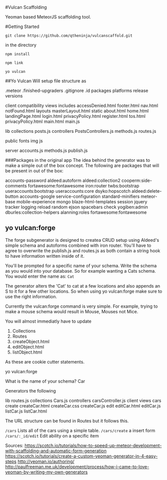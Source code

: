 #Vulcan Scaffolding

Yeoman based MeteorJS scaffolding tool. 

#Getting Started

`git clone https://github.com/qtheninja/vulcanscaffold.git`

in the directory

`npm install`

`npm link`

`yo vulcan`


##Yo Vulcan
Will setup file structure as

.meteor
	.finished-upgraders
	.gitignore
	.id
	packages
	platforms
	release
	versions

client
	compatibility
	views
		includes
			accessDenied.html
			footer.html
			nav.html
			notFound.html
		layouts
			masterLayout.html
		static
			about.html
			home.html
			landingPage.html
			login.html
			privacyPolicy.html
			register.html
			tos.html
			privacyPolicy.html
		main.html
		main.js

lib
	collections
		posts.js
	controllers
		PostsControllers.js
	methods.js
	routes.js

public
	fonts
	img
	js
	
server
	accounts.js
	methods.js
	publish.js


###Packages in the original app
The idea behind the generator was to make a simple out of the box concept. 
The following are packages that will be present in out of the box:

accounts-password
aldeed:autoform
aldeed:collection2
cooperm:side-comments
fortawesome:fontawesome
iron:router
twbs:bootstrap
useraccounts:bootstrap
useraccounts:core
dsyko:hopscotch
aldeed:delete-button
accounts-google
service-configuration
standard-minifiers
meteor-base
mobile-experience
mongo
blaze-html-templates
session
jquery
tracker
logging
reload
random
ejson
spacebars
check
yogiben:admin
dburles:collection-helpers
alanning:roles
fortawesome:fontawesome

## yo vulcan:forge
The forge subgenerator is designed to createa  CRUD setup using Aldeed's simple schema and autoforms combined with iron router. 
You'll have to agree to overwrite the publish.js and routes.js as both contain a string hook to have information written inside of it. 

You'll be prompted for a specific name of your schema. Write the schema as you would into your database. So for example wanting a Cats schema. 
You would enter the name as: `Cat`

The generator alters the 'Cat' to cat at a few locations and also appends an S to it for a few other locations. So when using yo vulcan:forge make sure to use the right information. 

Currently the vulcan:forge command is very simple. For example, trying to make a mouse schema would result in Mouse, Mouses not Mice. 

You will almost immediatly have to update

1. Collections
2. Routes
3. createObject.html
4. editObject.html
5. listObject.html

As these are cookie cutter statements.  

yo vulcan:forge

What is the name of your schema? Car

Generators the following 

lib
	routes.js
	collections
		Cars.js
	controllers
		carsController.js
client
	views
		cars
			create
				createCar.html
				createCar.css
				createCar.js
			edit
				editCar.html
				editCar.js
			listCar.js
			listCar.html

The URL structure can be found in Routes but it follows this.

`/cars`
	Lists all of the cars using a simple table.
`/cars/create`
	a insert form
`/cars/:_id/edit`
	Edit ability on a specific item

Sources:
https://scotch.io/tutorials/how-to-speed-up-meteor-development-with-scaffolding-and-automatic-form-generation
https://scotch.io/tutorials/create-a-custom-yeoman-generator-in-4-easy-steps
http://yeoman.io/authoring/
http://paulfreeman.me.uk/development/process/how-i-came-to-love-yeoman-by-writing-my-own-generators

